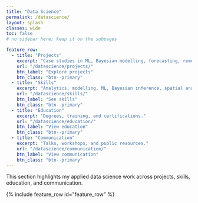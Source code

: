 ```yaml
---
title: "Data Science"
permalink: /datascience/
layout: splash
classes: wide
toc: false
# no sidebar here; keep it on the subpages

feature_row:
  - title: "Projects"
    excerpt: "Case studies in ML, Bayesian modelling, forecasting, remote sensing, hierarchical modelling, and other tools."
    url: "/datascience/projects/"
    btn_label: "Explore projects"
    btn_class: "btn--primary"
  - title: "Skills"
    excerpt: "Analytics, modelling, ML, Bayesian inference, spatial analysis, data workflows."
    url: "/datascience/skills/"
    btn_label: "See skills"
    btn_class: "btn--primary"
  - title: "Education"
    excerpt: "Degrees, training, and certifications."
    url: "/datascience/education/"
    btn_label: "View education"
    btn_class: "btn--primary"
  - title: "Communication"
    excerpt: "Talks, workshops, and public resources."
    url: "/datascience/communication/"
    btn_label: "View communication"
    btn_class: "btn--primary"
---
```


This section highlights my applied data science work across projects, skills, education, and communication.

{% include feature_row id="feature_row" %}
